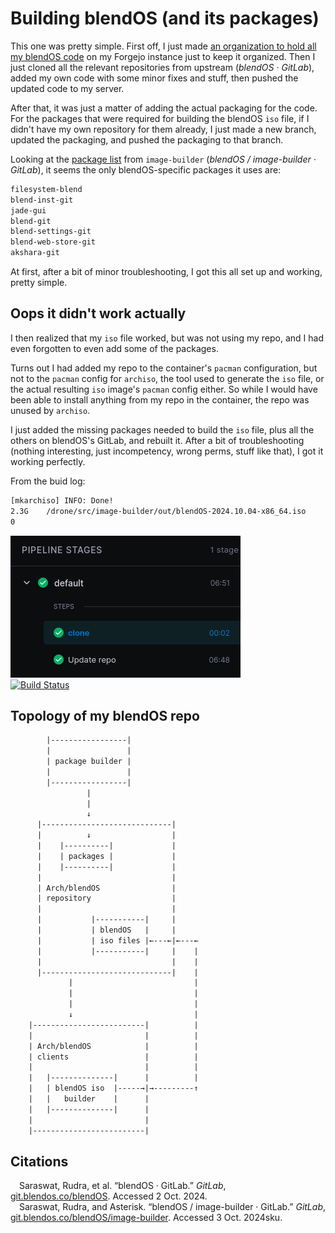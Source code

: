 # Building blendOS (and its packages)

This one was pretty simple. First off, I just made [an organization to hold all my blendOS code](https://git.askiiart.net/askiiart-blendos) on my Forgejo instance just to keep it organized. Then I just cloned all the relevant repositories from upstream (*blendOS · GitLab*), added my own code with some minor fixes and stuff, then pushed the updated code to my server.

After that, it was just a matter of adding the actual packaging for the code. For the packages that were required for building the blendOS `iso` file, if I didn't have my own repository for them already, I just made a new branch, updated the packaging, and pushed the packaging to that branch.

Looking at the [package list](https://git.blendos.co/blendOS/image-builder/-/blob/main/packages.x86_64) from `image-builder` (*blendOS / image-builder · GitLab*), it seems the only blendOS-specific packages it uses are:

```txt
filesystem-blend
blend-inst-git
jade-gui
blend-git
blend-settings-git
blend-web-store-git
akshara-git
```

At first, after a bit of minor troubleshooting, I got this all set up and working, pretty simple.

## Oops it didn't work actually

I then realized that my `iso` file worked, but was not using my repo, and I had even forgotten to even add some of the packages.

Turns out I had added my repo to the container's `pacman` configuration, but not to the `pacman` config for `archiso`, the tool used to generate the `iso` file, or the actual resulting `iso` image's `pacman` config either. So while I would have been able to install anything from my repo in the container, the repo was unused by `archiso`.

I just added the missing packages needed to build the `iso` file, plus all the others on blendOS's GitLab, and rebuilt it. After a bit of troubleshooting (nothing interesting, just incompetency, wrong perms, stuff like that), I got it working perfectly.

From the buid log:

```txt
[mkarchiso] INFO: Done!
2.3G	/drone/src/image-builder/out/blendOS-2024.10.04-x86_64.iso
0
```

![Screenshot from Drone CI/CD showing the build successfully completed in 6 minutes 48 seconds](/assets/building-blendos/1.png)\
[![Build Status](https://drone.askiiart.net/api/badges/askiiart-blendos/build-blendos-iso/status.svg)](https://drone.askiiart.net/askiiart-blendos/build-blendos-iso)

## Topology of my blendOS repo

```txt
        |-----------------|
        |                 |
        | package builder |
        |                 |
        |-----------------|
                 |
                 |
                 ↓
      |-----------------------------|
      |          ↓                  |
      |    |----------|             |
      |    | packages |             |
      |    |----------|             |
      |                             |
      | Arch/blendOS                |
      | repository                  |
      |                             |
      |           |-----------|     |
      |           | blendOS   |     |
      |           | iso files |←---←|←---←
      |           |-----------|     |    |
      |                             |    |
      |-----------------------------|    |
             |                           |
             |                           |
             |                           |
             ↓                           |
    |-------------------------|          |
    |                         |          |
    | Arch/blendOS            |          |
    | clients                 |          |
    |                         |          |
    |   |--------------|      |          |
    |   | blendOS iso  |-----→|→---------↑
    |   |   builder    |      |
    |   |--------------|      |
    |                         |
    |-------------------------|
```

## Citations

&emsp;Saraswat, Rudra, et al. “blendOS · GitLab.” *GitLab*, [git.blendos.co/blendOS](https://git.blendos.co/blendOS). Accessed 2 Oct. 2024.\
&emsp;Saraswat, Rudra, and Asterisk. “blendOS / image-builder · GitLab.” *GitLab*, [git.blendos.co/blendOS/image-builder](https://git.blendos.co/blendOS/image-builder). Accessed 3 Oct. 2024sku.

